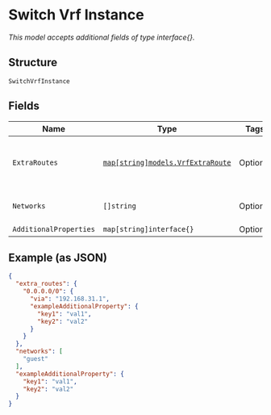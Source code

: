 
# Switch Vrf Instance

*This model accepts additional fields of type interface{}.*

## Structure

`SwitchVrfInstance`

## Fields

| Name | Type | Tags | Description |
|  --- | --- | --- | --- |
| `ExtraRoutes` | [`map[string]models.VrfExtraRoute`](../../doc/models/vrf-extra-route.md) | Optional | Property key is the destination CIDR (e.g. "10.0.0.0/8") |
| `Networks` | `[]string` | Optional | **Constraints**: *Unique Items Required* |
| `AdditionalProperties` | `map[string]interface{}` | Optional | - |

## Example (as JSON)

```json
{
  "extra_routes": {
    "0.0.0.0/0": {
      "via": "192.168.31.1",
      "exampleAdditionalProperty": {
        "key1": "val1",
        "key2": "val2"
      }
    }
  },
  "networks": [
    "guest"
  ],
  "exampleAdditionalProperty": {
    "key1": "val1",
    "key2": "val2"
  }
}
```

